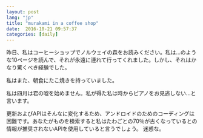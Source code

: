 ```yaml
---
layout: post
lang: "jp" 
title: "murakami in a coffee shop"
date:  2016-10-21 09:57:37
categories: [daily]
---
```

昨日、私はコーヒーショップでノルウェイの森をお読みください。私は...のような10ページを読んで、それが永遠に連れて行ってくれました。しかし、それはかなり驚くべき経験でした。

私はまた、朝食にたこ焼きを持っていました。

私は四月は君の嘘を始めません。私が得た私は時からピアノをお見逃しない...と言います。

更新およびAPIはそんなに変化するため、アンドロイドのためのコーディングは困難です。あなたがものを検索すると私はたわごとの70％が古くなっているとの情報が推奨されないAPIを使用していると言うでしょう。 迷惑な。
